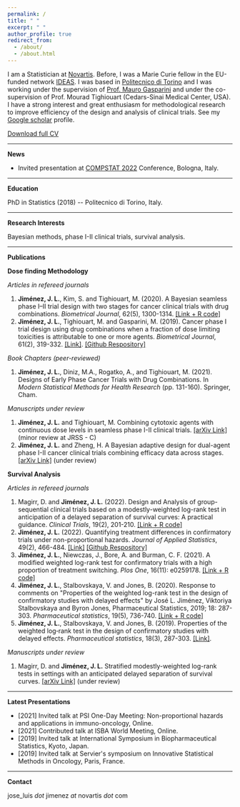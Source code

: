 ```yaml
---
permalink: /
title: " "
excerpt: " "
author_profile: true
redirect_from: 
  - /about/
  - /about.html
---
```


I am a Statistician at [Novartis](https://www.novartis.com). Before, I was a Marie Curie fellow in the EU-funded network [IDEAS](https://www.ideas-itn.eu). I was based in [Politecnico di Torino](https://polito.it) and I was working under the supervision of [Prof. Mauro Gasparini](http://calvino.polito.it/~gasparini/) and under the co-supervision of Prof. Mourad Tighiouart (Cedars-Sinai Medical Center, USA). I have a strong interest and great enthusiasm for methodological research to improve efficiency of the design and analysis of clinical trials. See my [Google scholar](https://scholar.google.com/citations?user=odd6u8wAAAAJ&hl=es) profile.

[Download full CV](https://jjimenezm1989.github.io/images/Jimenez_CV.pdf)

<!-- blank line -->
----
<!-- blank line -->
**News**

* Invited presentation at [COMPSTAT 2022](http://www.compstat2022.org) Conference, Bologna, Italy.

<!-- blank line -->
----
<!-- blank line -->

**Education**

PhD in Statistics (2018) -- Politecnico di Torino, Italy.

<!-- blank line -->
----
<!-- blank line -->

**Research Interests**

Bayesian methods, phase I-II clinical trials, survival analysis.

<!-- blank line -->
----
<!-- blank line -->

**Publications**

**Dose finding Methodology**

_Articles in refereed journals_

1. **Jiménez, J. L.**, Kim, S. and Tighiouart, M. (2020). A Bayesian seamless phase I–II trial design with two stages for cancer clinical trials with drug combinations. *Biometrical Journal*, 62(5), 1300-1314. [[Link + R code]](https://onlinelibrary.wiley.com/doi/full/10.1002/bimj.201900095?casa_token=sn9c3PkXFm4AAAAA%3AA_cdX7jLOEMZLmuupUTm7mdNBE4fIh82Y5evsYS0IMmMVM1nc1wTBTnA8ecqUnXEPgR8xVskQfvjNg)
1. **Jiménez, J. L.**, Tighiouart, M. and Gasparini, M. (2019). Cancer phase I trial design using drug combinations when a fraction of dose limiting toxicities is attributable to one or more agents. *Biometrical Journal*, 61(2), 319-332. [[Link]](https://onlinelibrary.wiley.com/doi/full/10.1002/bimj.201700166?casa_token=JBD1OhePX8kAAAAA%3A8mlDCuaRAPMAYWz9Q-gmVYvfZ-qcZ68-o-fnryk2mG6E_553qZAKgyg-Ds4rgB2bbbI4R8uyOPaKlw). [[Github Respository]](https://github.com/jjimenezm1989/Partial-toxicity-attributions-in-drug-combination-trials)
    
_Book Chapters (peer-reviewed)_

1. **Jiménez, J. L.**, Diniz, M.A., Rogatko, A., and Tighiouart, M. (2021). Designs of Early Phase Cancer Trials with Drug Combinations. In *Modern Statistical Methods for Health Research* (pp. 131-160). Springer, Cham.

_Manuscripts under review_

1. **Jiménez, J. L.** and Tighiouart, M. Combining cytotoxic agents with continuous dose levels in seamless phase I-II clinical trials. [[arXiv Link]](https://arxiv.org/pdf/2109.14231.pdf) (minor review at JRSS - C)
1. **Jiménez, J. L.** and Zheng, H. A Bayesian adaptive design for dual-agent phase I-II cancer clinical trials combining efficacy data across stages. [[arXiv Link]](https://arxiv.org/pdf/2106.08277.pdf) (under review)


**Survival Analysis**

_Articles in refereed journals_

1. Magirr, D. and **Jiménez, J. L.** (2022). Design and Analysis of group-sequential clinical trials based on a modestly-weighted log-rank test in anticipation of a delayed separation of survival curves: A practical guidance. *Clinical Trials*, 19(2), 201-210. [[Link + R code]](https://doi.org/10.1177/17407745211072848)
1. **Jiménez, J. L.** (2022). Quantifying treatment differences in confirmatory trials under non-proportional hazards. *Journal of Applied Statistics*, 49(2), 466-484. [[Link]](https://www.tandfonline.com/doi/abs/10.1080/02664763.2020.1815673) [[Github Respository]](https://github.com/jjimenezm1989/Quantifying-treatment-differences-in-confirmatory-trials-under-non-proportional-hazards)
1. **Jiménez, J. L.**, Niewczas, J., Bore, A. and Burman, C. F. (2021). A modified weighted log-rank test for confirmatory trials with a high proportion of treatment switching. *Plos One*, 16(11): e0259178. [[Link + R code]](https://journals.plos.org/plosone/article?id=10.1371/journal.pone.0259178)
1. **Jiménez, J. L.**, Stalbovskaya, V. and Jones, B. (2020). Response to comments on "Properties of the weighted log-rank test in the design of confirmatory studies with delayed effects" by José L. Jiménez, Viktoriya Stalbovskaya and Byron Jones, Pharmaceutical Statistics, 2019; 18: 287-303. *Pharmaceutical statistics*, 19(5), 736-740. [[Link + R code]](https://onlinelibrary.wiley.com/doi/10.1002/pst.2021)
1. **Jiménez, J. L.**, Stalbovskaya, V. and Jones, B. (2019). Properties of the weighted log‐rank test in the design of confirmatory studies with delayed effects. *Pharmaceutical statistics*, 18(3), 287-303. [[Link]](https://onlinelibrary.wiley.com/doi/full/10.1002/pst.1923?casa_token=0es2RiRRqcMAAAAA%3AMS_PW064Z15s-rLIOB95JUByGc-t_3Mu7nrcfdeJ5QbVQIv0FHWcrnd_0PGu7Aw6qCLW5lhiIt41Tg).

_Manuscripts under review_

1. Magirr, D. and **Jiménez, J. L.** Stratified modestly-weighted log-rank tests in settings with an anticipated delayed separation of survival curves. [[arXiv Link]](https://arxiv.org/pdf/2201.10445.pdf) (under review)

<!-- blank line -->
----
<!-- blank line -->

**Latest Presentations**
* [2021] Invited talk at PSI One-Day Meeting: Non-proportional hazards and applications in immuno-oncology, Online.
* [2021] Contributed talk at ISBA World Meeting, Online.
* [2019] Invited talk at International Symposium in Biopharmaceutical Statistics, Kyoto, Japan.
* [2019] Invited talk at Servier's symposium on Innovative Statistical Methods in Oncology, Paris, France.

<!-- blank line -->
----
<!-- blank line -->

**Contact**

jose_luis *dot* jimenez *at* novartis *dot* com


